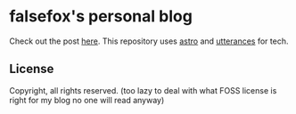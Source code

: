 # falsefox's personal blog

Check out the post [here](https://falsefox.dev/posts/2024/a-new-blog/). This repository uses [astro](https://astro.build/) and [utterances](https://utteranc.es/) for tech.
## License
Copyright, all rights reserved. (too lazy to deal with what FOSS license is right for my blog no one will read anyway)